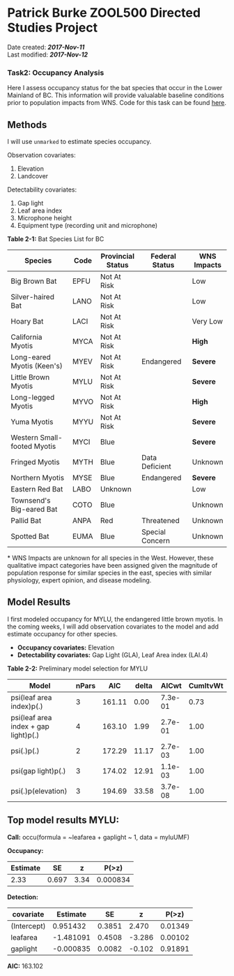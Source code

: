 # Patrick Burke ZOOL500 Directed Studies Project
Date created: ___2017-Nov-11___   
Last modified: ___2017-Nov-12___   


### Task2: Occupancy Analysis

Here I assess occupancy status for the bat species that occur in the Lower Mainland of BC. This information will provide valualable baseline conditions prior to population impacts from WNS. Code for this task can be found [here](https://github.com/burkeprw/rsh_zool500_bats/blob/master/r_scripts/t2_occupancy/ghd02_occupancy.md).  

## Methods
I will use `unmarked` to estimate species occupancy.  

Observation covariates:   
1. Elevation   
2. Landcover     

Detectability covariates:   
1. Gap light   
2. Leaf area index   
3. Microphone height   
4. Equipment type (recording unit and microphone)     


**Table 2-1:** Bat Species List for BC

Species|Code|Provincial<br>Status|Federal<br>Status|WNS<br>Impacts              
-----------------------------|----|------------|----------------|----------   
Big Brown Bat	               |EPFU|Not At Risk |      	         |Low          
Silver-haired Bat            |LANO|Not At Risk |      	         |Low          
Hoary Bat	                   |LACI|Not At Risk |                |Very Low     
California Myotis            |MYCA|Not At Risk |                |**High**     
Long-eared Myotis	(Keen's)   |MYEV|Not At Risk |Endangered      |**Severe**   
Little Brown Myotis	         |MYLU|Not At Risk |      	         |**Severe**   
Long-legged Myotis	         |MYVO|Not At Risk |      	         |**High**     
Yuma Myotis                  |MYYU|Not At Risk |      	         |**Severe**   
Western Small-footed Myotis  |MYCI|Blue        |                |**Severe**   
Fringed Myotis	             |MYTH|Blue        |Data Deficient  |Unknown        
Northern Myotis       	     |MYSE|Blue	      |Endangered      |**Severe** 
Eastern Red Bat	             |LABO|Unknown     |          	     |Low	       
Townsend's Big-eared Bat	   |COTO|Blue        |          	     |Unknown    
Pallid Bat            	     |ANPA|Red         |Threatened	     |Unknown    
Spotted Bat           	     |EUMA|Blue        |Special Concern |Unknown     

\* WNS Impacts are unknown for all species in the West. However, these qualitative impact categories have been assigned given the magnitude of population response for similar species in the east, species with similar physiology, expert opinion, and disease modeling.


## Model Results

I first modeled occupancy for MYLU, the endangered little brown myotis. In the coming weeks, I will add observation covariates to the model and add estimate occupancy for other species.   

- **Occupancy covariates:** Elevation   
- **Detectability covariates:** Gap Light (GLA), Leaf Area index (LAI.4)   


**Table 2-2:** Preliminary model selection for MYLU

Model|nPars|AIC|delta|AICwt|CumltvWt              
----------------------------------------|-|------|-----|-------|---------  
psi(leaf area index)p(.)                |3|161.11|0.00 |7.3e-01|     0.73
psi(leaf area index + gap light)p(.)    |4|163.10|1.99 |2.7e-01|     1.00
psi(.)p(.)                              |2|172.29|11.17|2.7e-03|     1.00
psi(gap light)p(.)                      |3|174.02|12.91|1.1e-03|     1.00
psi(.)p(elevation)                      |3|194.69|33.58|3.7e-08|     1.00


## Top model results MYLU:

**Call:**
occu(formula = ~leafarea + gaplight ~ 1, data = myluUMF)

**Occupancy:**  

Estimate |SE   |z  |P(>z)   
---------|------|-----|---------  
2.33     |0.697 |3.34 |0.000834  

**Detection:**  

covariate|Estimate|SE|z|P(>z)  
------------|------------|--------|-------|--------  
(Intercept) |0.951432   | 0.3851 | 2.470 | 0.01349  
leafarea    |-1.481091|0.4508|-3.286|0.00102  
gaplight    |-0.000835|0.0082|-0.102|0.91891  

**AIC:** 163.102


